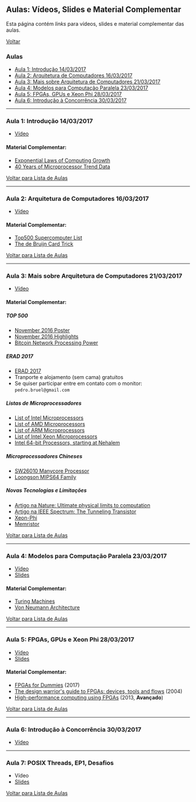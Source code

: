 ## Aulas: Vídeos, Slides e Material Complementar

Esta página contém *links* para vídeos, slides e material complementar das
aulas.

[Voltar](./index.html)

### Aulas

- [Aula 1: Introdução 14/03/2017](#aula-1-introdução-14032017)
- [Aula 2: Arquitetura de Computadores 16/03/2017](#aula-2-arquitetura-de-computadores-16032017)
- [Aula 3: Mais sobre Arquitetura de Computadores 21/03/2017](#aula-3-mais-sobre-arquitetura-de-computadores-21032017)
- [Aula 4: Modelos para Computação Paralela 23/03/2017](#aula-4-modelos-para-computação-paralela-23032017)
- [Aula 5: FPGAs, GPUs e Xeon Phi 28/03/2017](#aula-5-fpgas-gpus-e-xeon-phi-28032017)
- [Aula 6: Introdução à Concorrência 30/03/2017](#aula-6-introdução-à-concorrência-30032017)

---

### Aula 1: Introdução 14/03/2017

- [Vídeo](https://goo.gl/photos/E2mRyuxvb4cr9AA77)

#### Material Complementar:

- [Exponential Laws of Computing Growth](http://cacm.acm.org/magazines/2017/1/211094-exponential-laws-of-computing-growth/fulltext)
- [40 Years of Microprocessor Trend Data](https://www.karlrupp.net/2015/06/40-years-of-microprocessor-trend-data/)

[Voltar para Lista de Aulas](#aulas)

---

### Aula 2: Arquitetura de Computadores 16/03/2017

- [Vídeo](https://goo.gl/photos/VittvNJ8tbLwUKJy6)

#### Material Complementar:

- [Top500 Supercomputer List](https://www.top500.org/)
- [The de Bruijn Card Trick](https://golem.ph.utexas.edu/category/2015/01/mathematics_and_magic_the_de_b.html)

[Voltar para Lista de Aulas](#aulas)

---

### Aula 3: Mais sobre Arquitetura de Computadores 21/03/2017

- [Vídeo](https://goo.gl/photos/fH1e7ch6QqgjYktt5)

#### Material Complementar:

##### TOP 500

- [November 2016 Poster](http://paca.ime.usp.br/pluginfile.php/116791/mod_resource/content/1/TOP500_201611_Poster.pdf)
- [November 2016 Highlights](https://www.top500.org/lists/2016/11/highlights/)
- [Bitcoin Network Processing Power](http://jasondrowley.com/2015/12/04/the-bitcoin-network-is-11000x-faster-than-the-top-500-supercomputers-combined/)

##### ERAD 2017

- [ERAD 2017](http://www.erad-sp.org)
- Tranporte e alojamento (sem cama) gratuitos
- Se quiser participar entre em contato com o monitor: `pedro.bruel@gmail.com`

##### Listas de Microprocessadores

- [List of Intel Microprocessors](https://en.wikipedia.org/wiki/List_of_Intel_microprocessors)
- [List of AMD Microprocessors](https://en.wikipedia.org/wiki/List_of_AMD_microprocessors)
- [List of ARM Microprocessors](https://en.wikipedia.org/wiki/List_of_ARM_microarchitectures)
- [List of Intel Xeon Microprocessors](https://en.wikipedia.org/wiki/List_of_Intel_Xeon_microprocessors)
- [Intel 64-bit Processors, starting at Nehalem](https://en.wikipedia.org/wiki/List_of_Intel_microprocessors#64-bit_processors:_Intel_64_.E2.80.93_Nehalem_microarchitecture)

##### Microprocessadores Chineses

- [SW26010 Manycore Processor](https://en.wikipedia.org/wiki/SW26010)
- [Loongson MIPS64 Family](https://en.wikipedia.org/wiki/Loongson)

##### Novas Tecnologias e Limitações

- [Artigo na Nature: Ultimate physical limits to computation](https://arxiv.org/pdf/quant-ph/9908043.pdf)
- [Artigo na IEEE Spectrum: The Tunneling Transistor](http://spectrum.ieee.org/semiconductors/devices/the-tunneling-transistor)
- [Xeon-Phi](https://en.wikipedia.org/wiki/Xeon_Phi)
- [Memristor](https://en.wikipedia.org/wiki/Memristor)

[Voltar para Lista de Aulas](#aulas)

---

### Aula 4: Modelos para Computação Paralela 23/03/2017

- [Vídeo](https://goo.gl/photos/S44SBaDPD2bPZCSQ8)
- [Slides](http://paca.ime.usp.br/pluginfile.php/118368/mod_resource/content/1/aula4.pdf)

#### Material Complementar:

- [Turing Machines](https://en.wikipedia.org/wiki/Turing_machine)
- [Von Neumann Architecture](https://en.wikipedia.org/wiki/Von_Neumann_architecture)

[Voltar para Lista de Aulas](#aulas)

---

### Aula 5: FPGAs, GPUs e Xeon Phi 28/03/2017

- [Vídeo](https://goo.gl/photos/BbbARhDScMq8iqHu5)
- [Slides](https://github.com/phrb/MAC5742-0219-fpgas-gpus-xeonphi/raw/master/fpgas-gpus-xeonphi.pdf)

#### Material Complementar:

- [FPGAs for Dummies](https://www.altera.com/content/dam/altera-www/global/en_US/pdfs/literature/misc/fpgas_for_dummies_ebook.pdf) (2017)
- [The design warrior's guide to FPGAs: devices, tools and flows](https://www.elsevier.com/books/the-design-warriors-guide-to-fpgas/maxfield/978-0-7506-7604-5) (2004)
- [High-performance computing using FPGAs](https://www.springer.com/br/book/9781461417903) (2013, **Avançado**)

[Voltar para Lista de Aulas](#aulas)

---

### Aula 6: Introdução à Concorrência 30/03/2017

- [Vídeo](https://goo.gl/photos/mJHQRhQCENhJG8VcA)

---

### Aula 7: POSIX Threads, EP1, Desafios

- Vídeo
- [Slides](https://github.com/phrb/aula-pthreads/raw/master/src/presentation.pdf)

[Voltar para Lista de Aulas](#aulas)
